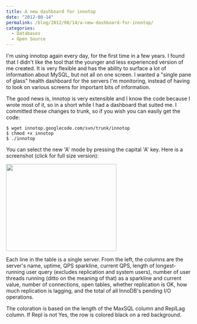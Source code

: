 ```yaml
---
title: A new dashboard for innotop
date: "2012-08-14"
permalink: /blog/2012/08/14/a-new-dashboard-for-innotop/
categories:
  - Databases
  - Open Source
---
```

I'm using innotop again every day, for the first time in a few years. I found that I didn't like the tool that the younger and less experienced version of me created. It is very flexible and has the ability to surface a lot of information about MySQL, but not all on one screen. I wanted a "single pane of glass" health dashboard for the servers I'm monitoring, instead of having to look on various screens for important bits of information.

The good news is, innotop is very extensible and I know the code because I wrote most of it, so in a short while I had a dashboard that suited me. I committed these changes to trunk, so if you wish you can easily get the code:

    $ wget innotop.googlecode.com/svn/trunk/innotop
    $ chmod +x innotop
    $ ./innotop
    

You can select the new 'A' mode by pressing the capital 'A' key. Here is a screenshot (click for full size version):

[<img src="http://www.xaprb.com/media/2012/08/innotop-mode-A-300x236.png" alt="" title="innotop-mode-A" width="300" height="236" class="aligncenter size-medium wp-image-2777" />][1]

Each line in the table is a single server. From the left, the columns are the server's name, uptime, QPS sparkline, current QPS, length of longest-running user query (excludes replication and system users), number of user threads running (ditto on the meaning of that) as a sparkline and current value, number of connections, open tables, whether replication is OK, how much replication is lagging, and the total of all InnoDB's pending I/O operations.

The coloration is based on the length of the MaxSQL column and ReplLag column. If Repl is not Yes, the row is colored black on a red background.

 [1]: http://www.xaprb.com/media/2012/08/innotop-mode-A.png
